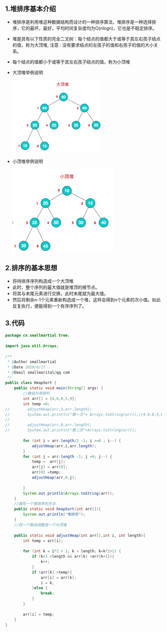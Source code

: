 ## 1.堆排序基本介绍

- 堆排序是利用堆这种数据结构而设计的一种排序算法，堆排序是一种选择排序，它的最坏，最好，平均时间复杂度均为O(nlogn)，它也是不稳定排序。

- 堆是具有以下性质的完全二叉树：每个结点的值都大于或等于其左右孩子结点的值，称为大顶堆, 注意 : 没有要求结点的左孩子的值和右孩子的值的大小关系。

- 每个结点的值都小于或等于其左右孩子结点的值，称为小顶堆

- 大顶堆举例说明

  ![1560753803294](assets/1560753803294.png)

- 小顶堆举例说明

  ![1560753846530](assets/1560753846530.png)



## 2.排序的基本思想

- 将待排序序列构造成一个大顶堆
- 此时，整个序列的最大值就是堆顶的根节点。
- 将其与末尾元素进行交换，此时末尾就为最大值。
- 然后将剩余n-1个元素重新构造成一个堆，这样会得到n个元素的次小值。如此反复执行，便能得到一个有序序列了。

## 3.代码

```java
package cn.smallmartial.tree;

import java.util.Arrays;

/**
 * @Author smallmartial
 * @Date 2019/6/17
 * @Email smallmarital@qq.com
 */
public class HeapSort {
    public static void main(String[] args) {
        //数组升序排列
        int arr[] = {4,6,8,5,9};
        int temp =0;
//        adjustHeap(arr,1,arr.length);
//        System.out.println("第一次"+ Arrays.toString(arr));//4.9.8.5,6.
//
//        adjustHeap(arr,0,arr.length);
//        System.out.println("第二次"+Arrays.toString(arr));

        for (int i = arr.length/2 -1; i >=0 ; i--) {
            adjustHeap(arr,i,arr.length);
        }
        for (int j = arr.length -1; j >0; j--) {
            temp =  arr[j];
            arr[j] = arr[0];
            arr[0] =temp;
            adjustHeap(arr,0,j);

        }
        System.out.println(Arrays.toString(arr));
    }
    //编写一个堆排序的方法
    public static void heapSort(int arr[]){
        System.out.println("堆排序");
    }
    //将一个数组调整成一个大顶堆

    public static void adjustHeap(int arr[],int i, int length){
        int temp = arr[i];

        for (int k = i*2 + 1; k < length; k=k*2+1) {
            if (k+1 <length && arr[k] <arr[k+1]){
                k++;
            }
            if (arr[k] >temp){
                arr[i] = arr[k];
                i = k;
            }else {
                break;
            }
        }

        arr[i] = temp;
    }
}

```

